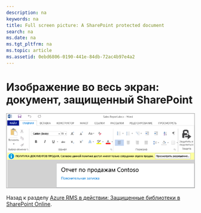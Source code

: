 ```yaml
---
description: na
keywords: na
title: Full screen picture: A SharePoint protected document
search: na
ms.date: na
ms.tgt_pltfrm: na
ms.topic: article
ms.assetid: 0ebd6806-0190-441e-84db-72ac4b97e4a2
---
```

# Изображение во весь экран: документ, защищенный SharePoint
![](../Image/AzRMS_StoryboardSPO_3.png)

Назад к разделу [Azure RMS в действии: Защищенные библиотеки в SharePoint Online](http://technet.microsoft.com/library/jj585026.aspx).

